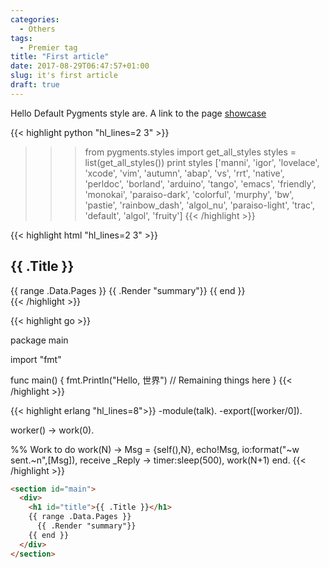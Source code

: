 ```yaml
---
categories:
  - Others
tags:
  - Premier tag
title: "First article"
date: 2017-08-29T06:47:57+01:00
slug: it's first article
draft: true
---
```


Hello
Default Pygments style are. A link to the page [showcase](https://help.farbox.com/pygments.html)

{{< highlight python "hl_lines=2 3" >}}
>>> from pygments.styles import get_all_styles
>>> styles = list(get_all_styles())
>>> print styles
['manni', 'igor', 'lovelace', 'xcode', 'vim', 'autumn', 'abap', 'vs', 'rrt', 'native', 'perldoc', 'borland', 'arduino', 'tango', 'emacs', 'friendly', 'monokai', 'paraiso-dark', 'colorful', 'murphy', 'bw', 'pastie', 'rainbow_dash', 'algol_nu', 'paraiso-light', 'trac', 'default', 'algol', 'fruity']
{{< /highlight >}}

{{< highlight html "hl_lines=2 3" >}}
<section id="main">
  <div>
    <h1 id="title">{{ .Title }}</h1>
    {{ range .Data.Pages }}
      {{ .Render "summary"}}
    {{ end }}
  </div>
</section>
{{< /highlight >}}

{{< highlight go >}}

package main

import "fmt"

func main() {
	fmt.Println("Hello, 世界")
	// Remaining things here
}
{{< /highlight >}}

{{< highlight erlang "hl_lines=8">}}
-module(talk).
-export([worker/0]).

worker() ->
    work(0).

%% Work to do
work(N) ->
    Msg = {self(),N},
    echo!Msg,
    io:format("~w sent.~n",[Msg]),
    receive
        _Reply ->
            timer:sleep(500),
            work(N+1)
    end.
{{< /highlight >}}

``` html
<section id="main">
  <div>
    <h1 id="title">{{ .Title }}</h1>
    {{ range .Data.Pages }}
      {{ .Render "summary"}}
    {{ end }}
  </div>
</section>

```
